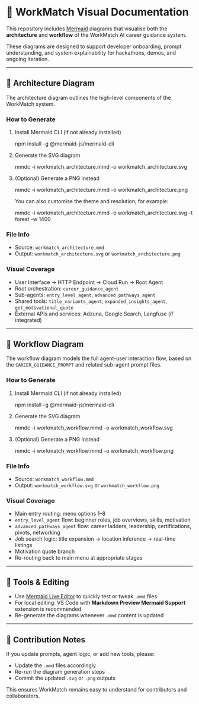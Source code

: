# 🧭 WorkMatch Visual Documentation

This repository includes [Mermaid](https://mermaid.js.org/) diagrams that visualise both the **architecture** and **workflow** of the WorkMatch AI career guidance system.

These diagrams are designed to support developer onboarding, prompt understanding, and system explainability for hackathons, demos, and ongoing iteration.

---

## 📐 Architecture Diagram

The architecture diagram outlines the high-level components of the WorkMatch system.

### How to Generate

1. Install Mermaid CLI (if not already installed)

   npm install -g @mermaid-js/mermaid-cli

2. Generate the SVG diagram

   mmdc -i workmatch_architecture.mmd -o workmatch_architecture.svg

3. (Optional) Generate a PNG instead

   mmdc -i workmatch_architecture.mmd -o workmatch_architecture.png

   You can also customise the theme and resolution, for example:

   mmdc -i workmatch_architecture.mmd -o workmatch_architecture.svg -t forest -w 1400

### File Info

- Source: `workmatch_architecture.mmd`
- Output: `workmatch_architecture.svg` or `workmatch_architecture.png`

### Visual Coverage

- User Interface → HTTP Endpoint → Cloud Run → Root Agent
- Root orchestration: `career_guidance_agent`
- Sub-agents: `entry_level_agent`, `advanced_pathways_agent`
- Shared tools: `title_variants_agent`, `expanded_insights_agent`, `get_motivational_quote`
- External APIs and services: Adzuna, Google Search, Langfuse (if integrated)

---

## 🔄 Workflow Diagram

The workflow diagram models the full agent-user interaction flow, based on the `CAREER_GUIDANCE_PROMPT` and related sub-agent prompt files.

### How to Generate

1. Install Mermaid CLI (if not already installed)

   npm install -g @mermaid-js/mermaid-cli

2. Generate the SVG diagram

   mmdc -i workmatch_workflow.mmd -o workmatch_workflow.svg

3. (Optional) Generate a PNG instead

   mmdc -i workmatch_workflow.mmd -o workmatch_workflow.png

### File Info

- Source: `workmatch_workflow.mmd`
- Output: `workmatch_workflow.svg` or `workmatch_workflow.png`

### Visual Coverage

- Main entry routing: menu options 1–8
- `entry_level_agent` flow: beginner roles, job overviews, skills, motivation
- `advanced_pathways_agent` flow: career ladders, leadership, certifications, pivots, networking
- Job search logic: title expansion → location inference → real-time listings
- Motivation quote branch
- Re-routing back to main menu at appropriate stages

---

## 🧰 Tools & Editing

- Use [Mermaid Live Editor](https://mermaid.live/edit) to quickly test or tweak `.mmd` files
- For local editing: VS Code with **Markdown Preview Mermaid Support** extension is recommended
- Re-generate the diagrams whenever `.mmd` content is updated

---

## 📝 Contribution Notes

If you update prompts, agent logic, or add new tools, please:

- Update the `.mmd` files accordingly
- Re-run the diagram generation steps
- Commit the updated `.svg` or `.png` outputs

This ensures WorkMatch remains easy to understand for contributors and collaborators.
